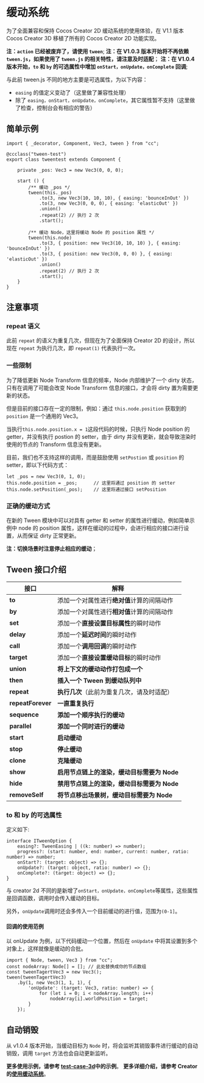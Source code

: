 # 缓动系统

为了全面兼容和保持 Cocos Creator 2D 缓动系统的使用体验，在 V1.1 版本 Cocos Creator 3D 移植了所有的 Cocos Creator 2D 功能实现。

**注：`action` 已经被废弃了，请使用 `tween`**;
**注：在 V1.0.3 版本开始将不再依赖 `tween.js`，如果使用了 `tween.js` 的相关特性，请注意及时适配**；
**注：在 V1.0.4 版本开始，`to` 和 `by` 的可选属性中增加 `onStart，onUpdate，onComplete` 回调**;

与此前 tween.js 不同的地方主要是可选属性，为以下内容：

- `easing` 的值定义变动了（这里做了兼容性处理）
- 除了 `easing，onStart，onUpdate，onComplete`，其它属性暂不支持（这里做了检查，控制台会有相应的警告）

## 简单示例

```
import { _decorator, Component, Vec3, tween } from "cc";

@ccclass("tween-test")
export class tweentest extends Component {

    private _pos: Vec3 = new Vec3(0, 0, 0);

    start () {
        /** 缓动 _pos */
        tween(this._pos)
            .to(3, new Vec3(10, 10, 10), { easing: 'bounceInOut' })
            .to(3, new Vec3(0, 0, 0), { easing: 'elasticOut' })
            .union()
            .repeat(2) // 执行 2 次
            .start();

        /** 缓动 Node，这里将缓动 Node 的 position 属性 */
        tween(this.node)
            .to(3, { position: new Vec3(10, 10, 10) }, { easing: 'bounceInOut' })
            .to(3, { position: new Vec3(0, 0, 0) }, { easing: 'elasticOut' })
            .union()
            .repeat(2) // 执行 2 次
            .start();
    }
}
```

## 注意事项

### repeat 语义

此前 `repeat` 的语义为重复几次，但现在为了全面保持 Creator 2D 的设计，所以现在 `repeat` 为执行几次，即 `repeat(1)` 代表执行一次。

### 一些限制

为了降低更新 Node Transform 信息的频率，Node 内部维护了一个 dirty 状态，只有在调用了可能会改变 Node Transform 信息的接口，才会将 dirty 置为需要更新的状态。

但是目前的接口存在一定的限制，例如：通过 `this.node.position` 获取到的 `position` 是一个通用的 Vec3。

当执行`this.node.position.x = 1`这段代码的时候，只执行 Node position 的 getter，并没有执行 postion 的 setter，由于 dirty 并没有更新，就会导致渲染时使用的节点的 Transform 信息没有更新。

目前，我们也不支持这样的调用，而是鼓励使用 `setPostion` 或 `position` 的 setter，即以下代码方式：

```
let _pos = new Vec3(0, 1, 0);
this.node.position = _pos;      // 这里将通过 position 的 setter
this.node.setPosition(_pos);    // 这里将通过接口 setPosition
```

### 正确的缓动方式

在新的 Tween 模块中可以对具有 getter 和 setter 的属性进行缓动，例如简单示例中 node 的 position 属性，这样在缓动的过程中，会进行相应的接口进行设置，从而保证 dirty 正常更新。

**注：切换场景时注意停止相应的缓动**；

## Tween 接口介绍

| 接口              | 解释                                        |
| ----------------- | ------------------------------------------- |
| **to**            | 添加一个对属性进行**绝对值**计算的间隔动作  |
| **by**            | 添加一个对属性进行**相对值**计算的间隔动作  |
| **set**           | 添加一个**直接设置目标属性**的瞬时动作      |
| **delay**         | 添加一个**延迟时间**的瞬时动作              |
| **call**          | 添加一个**调用回调**的瞬时动作              |
| **target**        | 添加一个**直接设置缓动目标**的瞬时动作      |
| **union**         | **将上下文的缓动动作打包成一个**            |
| **then**          | **插入一个 Tween 到缓动队列中**             |
| **repeat**        | **执行几次**（此前为重复几次，请及时适配）  |
| **repeatForever** | **一直重复执行**                            |
| **sequence**      | **添加一个顺序执行的缓动**                  |
| **parallel**      | **添加一个同时进行的缓动**                  |
| **start**         | **启动缓动**                                |
| **stop**          | **停止缓动**                                |
| **clone**         | **克隆缓动**                                |
| **show**          | **启用节点链上的渲染，缓动目标需要为 Node** |
| **hide**          | **禁用节点链上的渲染，缓动目标需要为 Node** |
| **removeSelf**    | **将节点移出场景树，缓动目标需要为 Node**   |

### to 和 by 的可选属性

定义如下:

```
interface ITweenOption {
    easing?: TweenEasing | ((k: number) => number);
    progress?: (start: number, end: number, current: number, ratio: number) => number;
    onStart?: (target: object) => {};
    onUpdate?: (target: object, ratio: number) => {};
    onComplete?: (target: object) => {};
}
```

与 creator 2d 不同的是新增了`onStart，onUpdate，onComplete`等属性，这些属性是回调函数，调用时会传入缓动的目标。

另外，`onUpdate`调用时还会多传入一个目前缓动的进行值，范围为`(0-1]`。

#### 回调的使用范例

以 onUpdate 为例，以下代码缓动一个位置，然后在 `onUpdate` 中将其设置到多个对象上，这样就像是缓动的合批。

```
import { Node, tween, Vec3 } from "cc";
const nodeArray: Node[] = []; // 此处替换成你的节点数组
const tweenTagertVec3 = new Vec3();
tween(tweenTagertVec3)
    .by(1, new Vec3(1, 1, 1), {
        'onUpdate': (target: Vec3, ratio: number) => {
            for (let i = 0; i < nodeArray.length; i++)
                nodeArray[i].worldPosition = target;
        }
    });
```

## 自动销毁

从 v1.0.4 版本开始，当缓动目标为 `Node` 时，将会监听其销毁事件进行缓动的自动销毁，调用 `target` 方法也会自动更新监听。

**更多使用示例，请参考 [test-case-3d](https://github.com/cocos-creator/test-cases-3d)中的示例**。
**更多详细介绍，请参考 Creator 的[使用缓动系统](https://docs.cocos.com/creator/manual/zh/scripting/tween.html)**。
